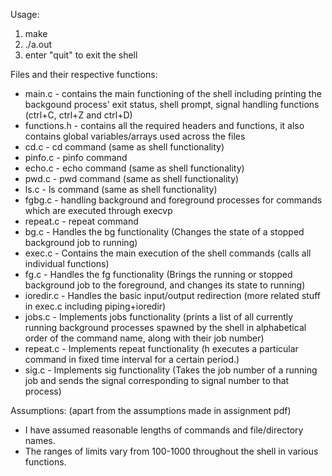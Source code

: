 Usage:

1. make
2. ./a.out
3. enter "quit" to exit the shell

Files and their respective functions:

* main.c        - contains the main functioning of the shell including printing the backgound process' exit status, shell prompt, signal handling functions (ctrl+C, ctrl+Z and ctrl+D)
* functions.h   - contains all the required headers and functions, it also contains global variables/arrays used across the files
* cd.c          - cd command (same as shell functionality)
* pinfo.c       - pinfo command 
* echo.c        - echo command (same as shell functionality)
* pwd.c         - pwd command (same as shell functionality)
* ls.c          - ls command (same as shell functionality)
* fgbg.c        - handling background and foreground processes for commands which are executed through execvp
* repeat.c      - repeat command
* bg.c          - Handles the bg functionality (Changes the state of a stopped background job to running)
* exec.c        - Contains the main execution of the shell commands (calls all individual functions)
* fg.c          - Handles the fg functionality (Brings the running or stopped background job to the foreground, and changes its state to running)
* ioredir.c     - Handles the basic input/output redirection (more related stuff in exec.c including piping+ioredir)
* jobs.c        - Implements jobs functionality (prints a list of all currently running background processes spawned by the shell in alphabetical order of the command name, along with their job number)
* repeat.c      - Implements repeat functionality (h executes a particular command in fixed time interval for a certain period.)
* sig.c         - Implements sig functionality (Takes the job number of a running job and sends the signal corresponding to signal number to that process)

Assumptions: (apart from the assumptions made in assignment pdf)

- I have assumed reasonable lengths of commands and file/directory names.
- The ranges of limits vary from 100-1000 throughout the shell in various functions.
